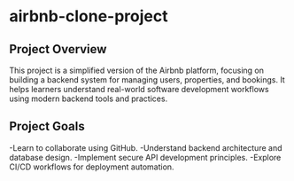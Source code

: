 # airbnb-clone-project
## Project Overview
This project is a simplified version of the Airbnb platform, focusing on building a backend system for managing users, properties, and bookings. It helps learners understand real-world software development workflows using modern backend tools and practices.

## Project Goals
-Learn to collaborate using GitHub.
-Understand backend architecture and database design.
-Implement secure API development principles.
-Explore CI/CD workflows for deployment automation.


